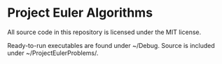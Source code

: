 # Project Euler Algorithms
All source code in this repository is licensed under the MIT license.

Ready-to-run executables are found under ~/Debug.
Source is included under ~/ProjectEulerProblems/.